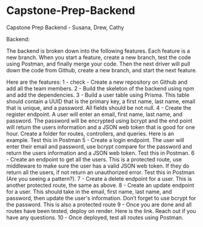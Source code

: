 # Capstone-Prep-Backend
Capstone Prep Backend - Susana, Drew, Cathy

Backend:
	
The backend is broken down into the following features. Each feature is a new branch. When you start a feature, create a new branch, test the code using Postman, and finally merge your code. Then the next driver will pull down the code from Github, create a new branch, and start the next feature.

Here are the features:
1 - check - Create a new repository on Github and add all the team members.
2 - Build the skeleton of the backend using npm and add the dependencies.
3 - Build a user table using Prisma. This table should contain a UUID that is the primary key, a first name, last name, email that is unique, and a password. All fields should be not null.
4 - Create the register endpoint. A user will enter an email, first name, last name, and password. The password will be encrypted using bcrypt and the end point will return the users information and a  JSON web token that is good for one hour. Create a folder for routes, controllers, and queries. Here is an example. Test this in Postman
5 - Create a login endpoint. The user will enter their email and password, use bcrypt compare for the password and return the users information and a JSON web token. Test this in Postman.
6 - Create an endpoint to get all the users. This is a protected route, use middleware to make sure the user has a valid JSON web token. If they do return all the users, if not return an unauthorized error. Test this in Postman (Are you seeing a pattern?).
7 - Create a delete endpoint for a user. This is another protected route, the same as above.
8 - Create an update endpoint for a user. This should take in the email, first name, last name, and password, then update the user's information. Don’t forget to use bcrypt for the password. This is also a protected route
9 - Once you are done and all routes have been tested, deploy on render. Here is the link. Reach out if you have any questions.
10 - Once deployed, test all routes using Postman.

